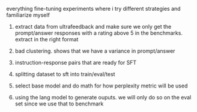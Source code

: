 everything fine-tuning
experiments where i try different strategies and familiarize myself

1. extract data from ultrafeedback and make sure we only get the prompt/answer responses with a rating above 5 in the benchmarks. extract in the right format

2. bad clustering. shows that we have a variance in prompt/answer 

3. instruction-response pairs that are ready for SFT

4. splitting dataset to sft into train/eval/test

5. select base model and do math for how perplexity metric will be used

6. using the lang model to generate ouputs. we will only do so on the eval set since we use that to benchmark
